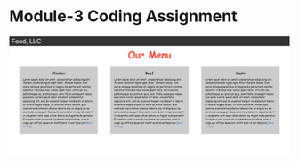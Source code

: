 
# Module-3 Coding Assignment

<img src="https://github.com/vidhi-jain-1610/Coursera-Assignments/blob/master/HTML-CSS-and-Javascript-for-Web-Developers/Assignments/Module3-Solution/Module3.PNG">


